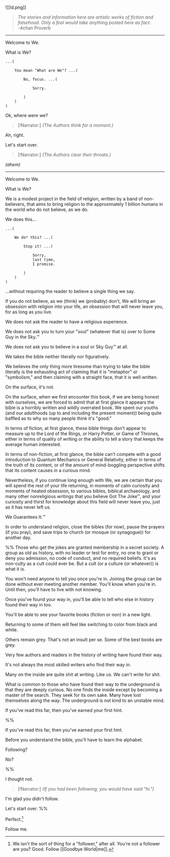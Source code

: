 ![[ld.png]]

> _The stories and information here are artistic works of fiction and falsehood. Only a fool would take anything posted here as fact._
> -4chan Proverb

---

Welcome to We.

What is We?

```
...(
    
    You mean "What are We"? ...(
        
        No, focus. ...(
            
            Sorry.
            
        )
    )
)
```

Ok, where were we?

> [!Narrator:]
> _(The Authors think for a moment.)_

Ah, right.

Let's start over.

> [!Narrator:]
> _(The Authors clear their throats.)_

_(ahem)_

---

Welcome to We.

What is We?

We is a modest project in the field of religion, written by a band of non-believers, that aims to bring religion to the approximately 1 billion humans in the world who do not believe, as we do.

We does this...

```
...(
    
    We do* this? ...(
        
        Stop it! ...(
            
            Sorry,
            last time,
            I promise.
            
        )
    )
)
```

...without requiring the reader to believe a single thing we say.

If you do not believe, as we (think) we (probably) don't, We will bring an obsession with religion into your life, an obsession that will never leave you, for as long as you live.

We does not ask the reader to have a religious experience.

We does not ask you to turn your "soul" (whatever that is) over to Some Guy in the Sky.™

We does not ask you to believe in a soul or Sky Guy™ at all.

We takes the bible neither literally nor figuratively.

We believes the only thing more tiresome than trying to take the bible literally is the exhausting act of claiming that it is "metaphor" or "symbolism," and then claiming with a straight face, that it is well written.

On the surface, it's not.

On the surface, when we first encounter this book, if we are being honest with ourselves, we are forced to admit that at first glance it appears the bible is a horribly written and wildly overrated book. We spent our youths (and our adulthoods (up to and including the present moment)) being quite baffled as to why so many people think it's "good."

In terms of fiction, at first glance, these bible things don't appear to measure up to the Lord of the Rings, or Harry Potter, or Game of Thrones, either in terms of quality of writing or the ability to tell a story that keeps the average human interested.

In terms of non-fiction, at first glance, the bible can't compete with a good introduction to Quantum Mechanics or General Relativity, either in terms of the truth of its content, or of the amount of mind-boggling perspective shifts that its content causes in a curious mind.

Nevertheless, if you continue long enough with We, we are certain that you will spend the rest of your life returning, in moments of calm curiosity and moments of heated obsession, to various bibles, biblical archaeology, and many other nonreligious writings that you believe Got The Joke™, and your curiosity and thirst for knowledge about this field will never leave you, just as it has never left us.

We Guarantees It.™

In order to understand religion, close the bibles (for now), pause the prayers (if you pray), and save trips to church (or mosque (or synagogue)) for another day.

%%
Those who get the jokes are granted membership in a secret society. A group as old as history, with no leader or test for entry, no one to grant or deny you admission, no code of conduct, and no required beliefs. It's as non-culty as a cult could ever be. But a cult (or a culture (or whatever)) is what it is. 

You won't need anyone to tell you once you're in. Joining the group can be done without ever meeting another member. You'll know when you're in. Until then, you'll have to live with not knowing.

Once you've found your way in, you'll be able to tell who else in history found their way in too.

You'll be able to see your favorite books (fiction or non) in a new light.

Returning to some of them will feel like switching to color from black and white. 

Others remain grey. That's not an insult per se. Some of the best books are grey.

Very few authors and readers in the history of writing have found their way.

It's not always the most skilled writers who find their way in.

Many on the inside are quite shit at writing. Like us. We can't write for shit.

What is common to those who have found their way to the underground is that they are deeply curious. No one finds the inside except by becoming a master of the search. They seek for its own sake. Many have lost themselves along the way. The underground is not kind to an unstable mind.

If you've read this far, then you've earned your first hint.

%%

If you've read this far, then you've earned your first hint.

Before you understand the bible, you'll have to learn the alphabet.

Following?

No?

%%

I thought not.

> [!Narrator:]
> _(If you had been following, you would have said "hi.")_

I'm glad you didn't follow.

Let's start over.
%%

Perfect.[^1]

Follow me.

[^1]: We isn't the sort of thing for a "follower," after all. You're not a follower are you? Good. Follow [[Goodbye World|me]].

[^2]: Or as we say in the underground: _Before you understand the bible, you'll have to learn the alphabet. Because you know a lot of things, but you don't know [[READWE|that]] yet._